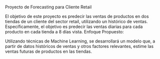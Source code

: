 Proyecto de Forecasting para Cliente Retail

El objetivo de este proyecto es predecir las ventas de productos en dos tiendas de un cliente del sector retail, utilizando un histórico de ventas. Específicamente, el objetivo es predecir las ventas diarias para cada producto en cada tienda a 8 días vista.
Enfoque Propuesto:

Utilizando técnicas de Machine Learning, se desarrollará un modelo que, a partir de datos históricos de ventas y otros factores relevantes, estime las ventas futuras de productos en las tiendas.
